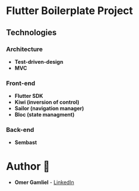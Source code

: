 # Flutter Boilerplate Project

## Technologies

### Architecture

- **Test-driven-design**
- **MVC**

### Front-end

- **Flutter SDK**
- **Kiwi (inversion of control)**
- **Sailor (navigation manager)**
- **Bloc (state managment)**

### Back-end

- **Sembast**

# Author 🙋

- **Omer Gamliel** - [LinkedIn](https://www.linkedin.com/in/omer-gamliel-6a813a188/)
